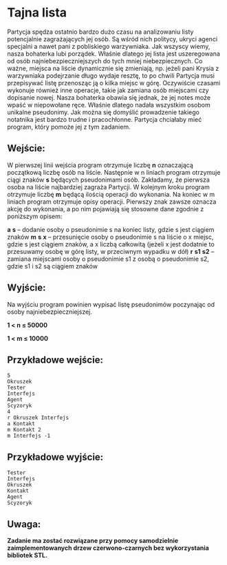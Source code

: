 ﻿# Tajna lista

Partycja spędza ostatnio bardzo dużo czasu na analizowaniu listy potencjalnie zagrażających jej osób. Są wśród nich politycy, ukryci agenci specjalni a nawet pani z pobliskiego warzywniaka. Jak wszyscy wiemy, nasza bohaterka lubi porządek. Właśnie dlatego jej lista jest uszeregowana od osób najniebezpieczniejszych do tych mniej niebezpiecznych. Co ważne, miejsca na liście dynamicznie się zmieniają, np. jeżeli pani Krysia z warzywniaka podejrzanie długo wydaje resztę, to po chwili Partycja musi przepisywać listę przenosząc ją o kilka miejsc w górę. Oczywiście czasami wykonuje również inne operacje, takie jak zamiana osób miejscami czy dopisanie nowej. Nasza bohaterka obawia się jednak, że jej notes może wpaść w niepowołane ręce. Właśnie dlatego nadała wszystkim osobom unikalne pseudonimy. Jak można się domyślić prowadzenie takiego notatnika jest bardzo trudne i pracochłonne. Partycja chciałaby mieć program, który pomoże jej z tym zadaniem.

## Wejście:

W pierwszej linii wejścia program otrzymuje liczbę **n** oznaczającą początkową liczbę osób na liście. Następnie w n liniach program otrzymuje ciągi znaków **s** będących pseudonimami osób. Zakładamy, że pierwsza osoba na liście najbardziej zagraża Partycji. W kolejnym kroku program otrzymuje liczbę **m** będącą ilością operacji do wykonania. Na koniec w m liniach program otrzymuje opisy operacji. Pierwszy znak zawsze oznacza akcję do wykonania, a po nim pojawiają się stosowne dane zgodnie z poniższym opisem:

__**a**__ **s** – dodanie osoby o pseudonimie s na koniec listy, gdzie s jest ciągiem znaków
__**m**__ **s** **x** – przesunięcie osoby o pseudonimie s na liście o x miejsc, gdzie s jest ciągiem znaków, a x liczbą całkowitą (jeżeli x jest dodatnie to przesuwamy osobę w górę listy, w przeciwnym wypadku w dół)
__**r**__ **s1** **s2** – zamiana miejscami osoby o pseudonimie s1 z osobą o pseudonimie s2, gdzie s1 i s2 są ciągiem znaków

## Wyjście:

Na wyjściu program powinien wypisać listę pseudonimów poczynając od osoby najniebezpieczniejszej.

**1 < n ≤ 50000**

**1 < m ≤ 10000**

## Przykładowe wejście:

```
5
Okruszek
Tester
Interfejs
Agent
Scyzoryk
4
r Okruszek Interfejs
a Kontakt
m Kontakt 2
m Interfejs -1
```

## Przykładowe wyjście:

```
Tester
Interfejs
Okruszek
Kontakt
Agent
Scyzoryk
```

## Uwaga:
**Zadanie ma zostać rozwiązane przy pomocy samodzielnie zaimplementowanych drzew czerwono-czarnych bez wykorzystania bibliotek STL.**